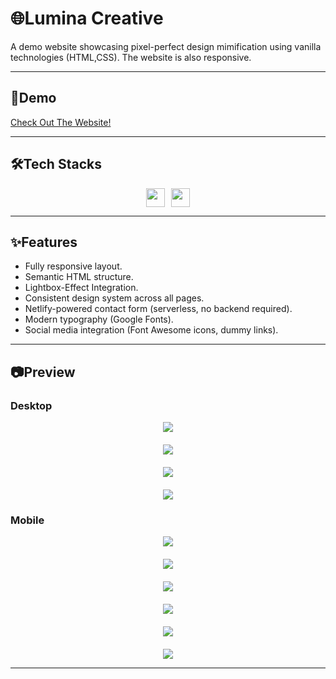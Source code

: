 # 🌐Lumina Creative

A demo website showcasing pixel-perfect design mimification using vanilla technologies (HTML,CSS). The website is also responsive.

---

## 🔗Demo

<a href="https://mohamedemad2251-luminacreative.netlify.app/">

Check Out The Website!

</a>

---

## 🛠️Tech Stacks

<div style="display: flex; gap: 10px; justify-content: center;">
<img height="30vh" src="https://img.shields.io/badge/HTML5-E34F26?style=flat-square&logo=html5&logoColor=white" />
<img height="30vh" src="https://img.shields.io/badge/CSS3-1572B6?style=flat-square&logo=css3&logoColor=white" />
</div>

---

## ✨Features

<ul>
  <li>Fully responsive layout.</li>
  <li>Semantic HTML structure.</li>
  <li>Lightbox-Effect Integration.</li>
  <li>Consistent design system across all pages.</li>
  <li>Netlify-powered contact form (serverless, no backend required).</li>
  <li>Modern typography (Google Fonts).</li>
  <li>Social media integration (Font Awesome icons, dummy links).</li>
</ul>

---

## 📷Preview

### Desktop

<div style="display:flex; flex-direction: column; justify-content: center; align-items: center; gap: 20px; flex-wrap: wrap;">
<img src="screenshots/desktop-screenshot1.png">
<img src="screenshots/desktop-screenshot2.png">
<img src="screenshots/desktop-screenshot3.png">
<img src="screenshots/desktop-screenshot4.png">
</div>

### Mobile

<div style="display:flex; flex-direction: column; justify-content: center; align-items: center; gap: 20px;">
<img src="screenshots/mobile-screenshot1.png">
<img src="screenshots/mobile-screenshot2.png">
<img src="screenshots/mobile-screenshot3.png">
<img src="screenshots/mobile-screenshot4.png">
<img src="screenshots/mobile-screenshot5.png">
<img src="screenshots/mobile-screenshot6.png">
</div>

---
